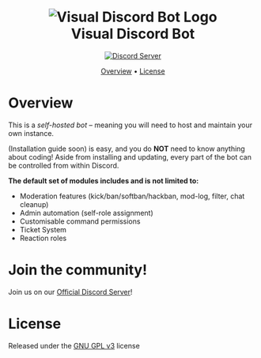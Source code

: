 <h1 align="center">
  <br>
  <img src="(https://imgur.com/bbYGCgH)" alt="Visual Discord Bot Logo">
  <br>
  Visual Discord Bot
  <br>
</h1>

<p align="center">
  <a href="https://discord.gg/Visualise">
    <img src="https://discordapp.com/api/guilds/133049272517001216/widget.png?style=shield" alt="Discord Server">
  </a>
</p>

<p align="center">
  <a href="#overview">Overview</a>
  •
  <a href="#license">License</a>
</p>

# Overview

This is a *self-hosted bot* – meaning you will need
to host and maintain your own instance. 

(Installation guide soon) is easy, and you do **NOT** need to know anything about coding! Aside
from installing and updating, every part of the bot can be controlled from within Discord.

**The default set of modules includes and is not limited to:**

- Moderation features (kick/ban/softban/hackban, mod-log, filter, chat cleanup)
- Admin automation (self-role assignment)
- Customisable command permissions
- Ticket System
- Reaction roles

# Join the community!

Join us on our [Official Discord Server](https://discord.gg/visualise)!

# License

Released under the [GNU GPL v3](https://www.gnu.org/licenses/gpl-3.0.en.html) license
